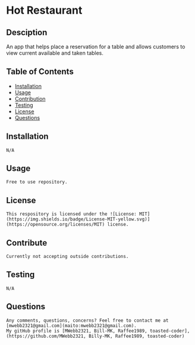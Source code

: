 # Hot Restaurant

## Desciption

An app that helps place a reservation for a table and allows customers to view current available and taken tables.

## Table of Contents

- [Installation](#installation)
- [Usage](#usage)
- [Contribution](#contribute)
- [Testing](#tests)
- [License](#license)
- [Questions](#questions)

## Installation

    N/A

## Usage

    Free to use repository.

## License

    This respository is licensed under the ![License: MIT](https://img.shields.io/badge/License-MIT-yellow.svg)](https://opensource.org/licenses/MIT) license.

## Contribute

    Currently not accepting outside contributions.

## Testing

    N/A

## Questions

    Any comments, questions, concerns? Feel free to contact me at [mwebb2321@gmail.com](maito:mwebb2321@gmail.com).
    My gitHub profile is [MWebb2321, Bill-MK, Raffee1989, toasted-coder], (https://github.com/MWebb2321, Billy-MK, Raffee1989, toasted-coder)
